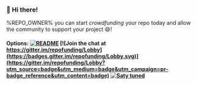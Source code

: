 ### :wave: Hi there!
%REPO_OWNER% you can start _crowdfunding_ your repo today and allow the community to support your project :smile:! 
#### Options: [![README](https://img.shields.io/badge/more%20info-readme-yelow.svg)](https://github.com/gbrian/repofunding/blob/master/README.md) [![Join the chat at https://gitter.im/repofunding/Lobby](https://badges.gitter.im/repofunding/Lobby.svg)](https://gitter.im/repofunding/Lobby?utm_source=badge&utm_medium=badge&utm_campaign=pr-badge_reference&utm_content=badge) [![Saty tuned](https://img.shields.io/badge/repofunding%20news-subscribe-blue.svg)](https://github.com/gbrian/repofunding/issues/5)
